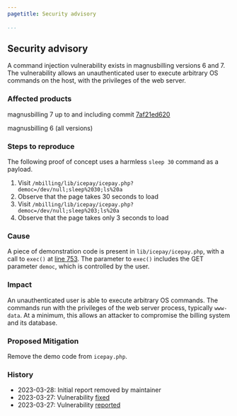 ```yaml
---
pagetitle: Security advisory

...
```


## Security advisory

A command injection vulnerability exists in magnusbilling versions 6 and 7. The vulnerability allows an unauthenticated user to execute arbitrary OS commands on the host, with the privileges of the web server.

### Affected products
magnusbilling 7 up to and including commit [7af21ed620](https://github.com/magnussolution/magnusbilling7/commit/7af21ed6203f80947a5df4a92df0be7a6aa158f9)

magnusbilling 6 (all versions)

### Steps to reproduce

The following proof of concept uses a harmless `sleep 30` command as a payload.

1. Visit `/mbilling/lib/icepay/icepay.php?democ=/dev/null;sleep%2030;ls%20a`
2. Observe that the page takes 30 seconds to load
3. Visit `/mbilling/lib/icepay/icepay.php?democ=/dev/null;sleep%203;ls%20a`
4. Observe that the page takes only 3 seconds to load

### Cause

A piece of demonstration code is present in `lib/icepay/icepay.php`, with a call to `exec()` at [line 753](https://github.com/magnussolution/magnusbilling7/blob/f6cd038161349895ff6f186405b9a89f564c9448/lib/icepay/icepay.php#L753). The parameter to `exec()` includes the GET parameter `democ`, which is controlled by the user.

### Impact

An unauthenticated user is able to execute arbitrary OS commands. The commands run with the privileges of the web server process, typically `www-data`. At a minimum, this allows an attacker to compromise the billing system and its database.

### Proposed Mitigation

Remove the demo code from `icepay.php`.


### History
- 2023-03-28: Initial report removed by maintainer
- 2023-03-27: Vulnerability [fixed](https://github.com/magnussolution/magnusbilling7/commit/ccff9f6370f530cc41ef7de2e31d7590a0fdb8c3)
- 2023-03-27: Vulnerability [reported](https://github.com/magnussolution/magnusbilling7/issues/627)
